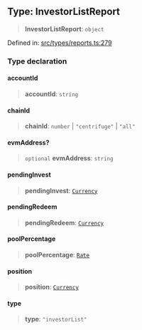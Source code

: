 
## Type: InvestorListReport

> **InvestorListReport**: `object`

Defined in: [src/types/reports.ts:279](https://github.com/centrifuge/sdk/blob/f4a05552552306b18fda80681998b920366263a7/src/types/reports.ts#L279)

### Type declaration

#### accountId

> **accountId**: `string`

#### chainId

> **chainId**: `number` \| `"centrifuge"` \| `"all"`

#### evmAddress?

> `optional` **evmAddress**: `string`

#### pendingInvest

> **pendingInvest**: [`Currency`](#class-currency)

#### pendingRedeem

> **pendingRedeem**: [`Currency`](#class-currency)

#### poolPercentage

> **poolPercentage**: [`Rate`](#class-rate)

#### position

> **position**: [`Currency`](#class-currency)

#### type

> **type**: `"investorList"`
